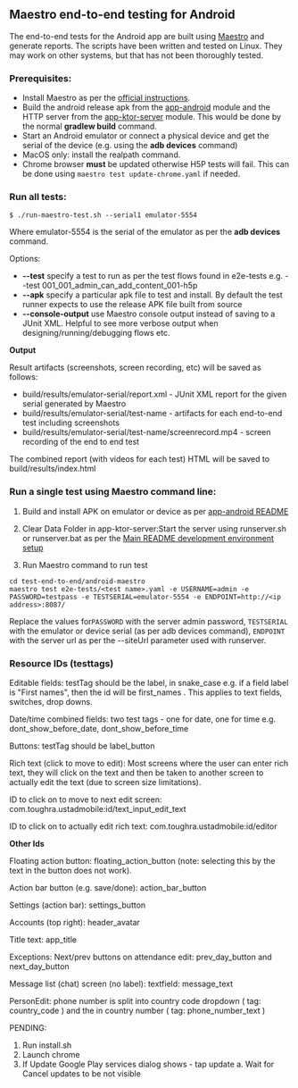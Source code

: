 ## Maestro end-to-end testing for Android

The end-to-end tests for the Android app are built using [Maestro](https://maestro.mobile.dev/) and
generate reports. The scripts have been written and tested on Linux. They may work on other systems,
but that has not been thoroughly tested.

### Prerequisites:

* Install Maestro as per the [official instructions](https://maestro.mobile.dev/getting-started/installing-maestro).
* Build the android release apk from the [app-android](../app-android/) module and the
  HTTP server from the [app-ktor-server](../app-ktor-server/) module. This would be done by the normal
  **gradlew build** command.
* Start an Android emulator or connect a physical device and get the serial of the device (e.g. using the **adb devices** command)
* MacOS only: install the realpath command.
* Chrome browser **must** be updated otherwise H5P tests will fail. This can be done using 
  ```maestro test update-chrome.yaml``` if needed.
 
### Run all tests:

```
$ ./run-maestro-test.sh --serial1 emulator-5554
```
Where emulator-5554 is the serial of the emulator as per the **adb devices** command.

Options:

* **--test** specify a test to run as per the test flows found in e2e-tests e.g. --test 001_001_admin_can_add_content_001-h5p
* **--apk** specify a particular apk file to test and install. By default the test runner expects to
 use the release APK file built from source
* **--console-output** use Maestro console output instead of saving to a JUnit XML. Helpful to see 
more verbose output when designing/running/debugging flows etc.

 **Output**

Result artifacts (screenshots, screen recording, etc) will be saved as follows:

* build/results/emulator-serial/report.xml - JUnit XML report for the given serial generated by Maestro
* build/results/emulator-serial/test-name - artifacts for each end-to-end test including screenshots
* build/results/emulator-serial/test-name/screenrecord.mp4 - screen recording of the end to end test

The combined report (with videos for each test) HTML will be saved to build/results/index.html 


### Run a single test using Maestro command line:

1. Build and install APK on emulator or device as per [app-android README](../../app-android)

2. Clear Data Folder in app-ktor-server:Start the server using runserver.sh or runserver.bat as per the [Main README development environment setup](../../README.md)

3. Run Maestro command to run test

```
cd test-end-to-end/android-maestro
maestro test e2e-tests/<test name>.yaml -e USERNAME=admin -e PASSWORD=testpass -e TESTSERIAL=emulator-5554 -e ENDPOINT=http://<ip address>:8087/
```

Replace the values for`PASSWORD` with the server admin password, `TESTSERIAL` with the emulator or device serial (as per adb devices command), `ENDPOINT` with the server url as per the --siteUrl parameter used with runserver.

### Resource IDs (testtags)

Editable fields: testTag should be the label, in snake_case e.g. if a field label is "First names",
then the id will be first_names . This applies to text fields, switches, drop downs.

Date/time combined fields: two test tags - one for date, one for time e.g.  dont_show_before_date,
dont_show_before_time

Buttons: testTag should be label_button

Rich text (click to move to edit): Most screens where the user can enter rich text, they will click
on the text and then be taken to another screen to actually edit the text (due to screen size
limitations).

ID to click on to move to next edit screen: com.toughra.ustadmobile:id/text_input_edit_text

ID to click on to actually edit rich text: com.toughra.ustadmobile:id/editor



**Other Ids**

Floating action button: floating_action_button (note: selecting this by the text in the button
does not work).

Action bar button (e.g. save/done): action_bar_button

Settings (action bar): settings_button

Accounts (top right): header_avatar

Title text: app_title

Exceptions:
Next/prev buttons on attendance edit: prev_day_button and next_day_button

Message list (chat) screen (no label): textfield: message_text

PersonEdit: phone number is split into country code dropdown ( tag: country_code ) and the in country
number ( tag: phone_number_text )


PENDING:
1. Run install.sh
2. Launch chrome
3. If Update Google Play services dialog shows - tap update
  a. Wait for Cancel updates to be not visible
  
